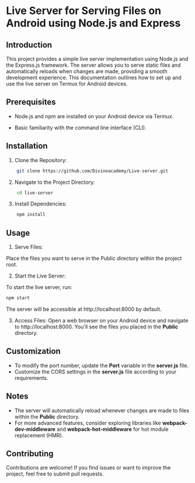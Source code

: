 # Live Server for Serving Files on Android using Node.js and Express

## Introduction

This project provides a simple live server implementation using Node.js and the Express.js framework. The server allows you to serve static files and automatically reloads when changes are made, providing a smooth development experience. This documentation outlines how to set up and use the live server on Termux for Android devices.

## Prerequisites

* Node.js and npm are installed on your Android device via Termux.

* Basic familiarity with the command line interface (CLI).

## Installation

1. Clone the Repository:
``` bash
    git clone https://github.com/Divinoacademy/Live-server.git
```
2. Navigate to the Project Directory:
``` bash
    cd live-server
```
3. Install Dependencies:
``` bash
    npm install
```
## Usage
1. Serve Files:

Place the files you want to serve in the Public directory within the project root.

2. Start the Live Server:

To start the live server, run:

``` bash
npm start
```
The server will be accessible at http://localhost:8000 by default.

3. Access Files:
Open a web browser on your Android device and navigate to http://localhost:8000. You'll see the files you placed in the **Public** directory.

## Customization
* To modify the port number, update the **Port** variable in the **server.js** file.
* Customize the CORS settings in the **server.js** file according to your requirements.

## Notes
* The server will automatically reload whenever changes are made to files within the **Public** directory.
* For more advanced features, consider exploring libraries like **webpack-dev-middleware** and **webpack-hot-middleware** for hot module replacement (HMR).

## Contributing
Contributions are welcome! If you find issues or want to improve the project, feel free to submit pull requests.







